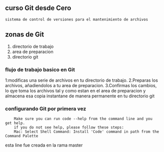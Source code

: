 ## curso Git desde Cero
    sistema de control de versiones para el mantenimiento de archivos
## zonas de Git
 1. directorio de trabajo
 2. area de preparacion 
 3. directorio git

### flujo de trabajo basico en Git
1:modificas una serie de archivos en tu directorio de trabajo.
2.Preparas los archivos, añadiendolos a tu area de preparacion.
3.Confirmas los cambios, lo qye toma los archivos tal y como estan en el area de preparacion y almacena esa copia instantane de manera permanente en tu directorio git
### configurando Git por primera vez
```
    Make sure you can run code --help from the command line and you get help.
    if you do not see help, please follow these steps:
    Mac: Select Shell Command: Install 'Code' command in path from the Command Palette
```

esta line fue creada en la rama master
